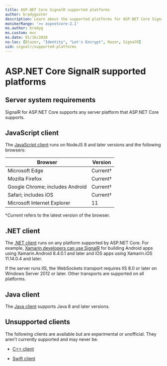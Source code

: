 ```yaml
---
title: ASP.NET Core SignalR supported platforms
author: bradygaster
description: Learn about the supported platforms for ASP.NET Core SignalR.
monikerRange: '>= aspnetcore-2.1'
ms.author: bradyg
ms.custom: mvc
ms.date: 01/16/2020
no-loc: [Blazor, "Identity", "Let's Encrypt", Razor, SignalR]
uid: signalr/supported-platforms
---
```

# ASP.NET Core SignalR supported platforms

## Server system requirements

SignalR for ASP.NET Core supports any server platform that ASP.NET Core supports.

## JavaScript client

The [JavaScript client](xref:signalr/javascript-client) runs on NodeJS 8 and later versions and the following browsers:

| Browser                         | Version         |
| ------------------------------- | --------------- |
| Microsoft Edge                  | Current&dagger; |
| Mozilla Firefox                 | Current&dagger; |
| Google Chrome; includes Android | Current&dagger; |
| Safari; includes iOS            | Current&dagger; |
| Microsoft Internet Explorer     | 11              |

&dagger;*Current* refers to the latest version of the browser.

## .NET client

The [.NET client](xref:signalr/dotnet-client) runs on any platform supported by ASP.NET Core. For example, [Xamarin developers can use SignalR](https://github.com/aspnet/Announcements/issues/305) for building Android apps using Xamarin.Android 8.4.0.1 and later and iOS apps using Xamarin.iOS 11.14.0.4 and later.

If the server runs IIS, the WebSockets transport requires IIS 8.0 or later on Windows Server 2012 or later. Other transports are supported on all platforms.

## Java client

The [Java client](xref:signalr/java-client) supports Java 8 and later versions.

## Unsupported clients

The following clients are available but are experimental or unofficial. They aren't currently supported and may never be.

* [C++ client](https://github.com/aspnet/SignalR-Client-Cpp)

* [Swift client](https://github.com/moozzyk/SignalR-Client-Swift)
